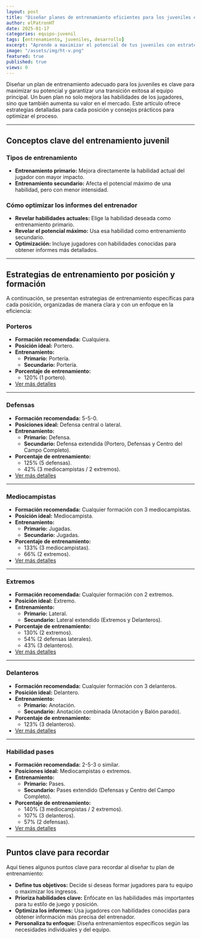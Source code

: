 ```yaml
---
layout: post
title: "Diseñar planes de entrenamiento eficientes para los juveniles en Hattrick"
author: elPatronHT
date: 2025-01-17
categories: equipo-juvenil
tags: [entrenamiento, juveniles, desarrollo]
excerpt: "Aprende a maximizar el potencial de tus juveniles con estrategias de entrenamiento bien estructuradas."
image: "/assets/img/ht-v.png"
featured: true
published: true
views: 0
---
```


Diseñar un plan de entrenamiento adecuado para los juveniles es clave para maximizar su potencial y garantizar una transición exitosa al equipo principal. Un buen plan no solo mejora las habilidades de los jugadores, sino que también aumenta su valor en el mercado. Este artículo ofrece estrategias detalladas para cada posición y consejos prácticos para optimizar el proceso.

---

## Conceptos clave del entrenamiento juvenil

### Tipos de entrenamiento

- **Entrenamiento primario:** Mejora directamente la habilidad actual del jugador con mayor impacto.
- **Entrenamiento secundario:** Afecta el potencial máximo de una habilidad, pero con menor intensidad.

### Cómo optimizar los informes del entrenador

- **Revelar habilidades actuales:** Elige la habilidad deseada como entrenamiento primario.
- **Revelar el potencial máximo:** Usa esa habilidad como entrenamiento secundario.
- **Optimización:** Incluye jugadores con habilidades conocidas para obtener informes más detallados.

---

## Estrategias de entrenamiento por posición y formación

A continuación, se presentan estrategias de entrenamiento específicas para cada posición, organizadas de manera clara y con un enfoque en la eficiencia:

### Porteros

- **Formación recomendada:** Cualquiera.
- **Posición ideal:** Portero.
- **Entrenamiento:**
  - **Primario:** Portería.
  - **Secundario:** Portería.
- **Porcentaje de entrenamiento:**
  - 120% (1 portero).
- <a href="https://bit.ly/41Zc2wG" target="_blank" rel="noopener noreferrer">
    Ver más detalles
  </a>

---

### Defensas

- **Formación recomendada:** 5-5-0.
- **Posiciones ideal:** Defensa central o lateral.
- **Entrenamiento:**
  - **Primario:** Defensa.
  - **Secundario:** Defensa extendida (Portero, Defensas y Centro del Campo Completo).
- **Porcentaje de entrenamiento:**
  - 125% (5 defensas).
  - 42% (3 mediocampistas / 2 extremos).
- <a href="https://bit.ly/425O4ju" target="_blank" rel="noopener noreferrer">
    Ver más detalles
  </a>

---

### Mediocampistas

- **Formación recomendada:** Cualquier formación con 3 mediocampistas.
- **Posición ideal:** Mediocampista.
- **Entrenamiento:**
  - **Primario:** Jugadas.
  - **Secundario:** Jugadas.
- **Porcentaje de entrenamiento:**
  - 133% (3 mediocampistas).
  - 66% (2 extremos).
- <a href="https://bit.ly/3MqfgUf" target="_blank" rel="noopener noreferrer">
    Ver más detalles
  </a>

---

### Extremos

- **Formación recomendada:** Cualquier formación con 2 extremos.
- **Posición ideal:** Extremo.
- **Entrenamiento:**
  - **Primario:** Lateral.
  - **Secundario:** Lateral extendido (Extremos y Delanteros).
- **Porcentaje de entrenamiento:**
  - 130% (2 extremos).
  - 54% (2 defensas laterales).
  - 43% (3 delanteros).
- <a href="https://bit.ly/42SaJki" target="_blank" rel="noopener noreferrer">
    Ver más detalles
  </a>

---

### Delanteros

- **Formación recomendada:** Cualquier formación con 3 delanteros.
- **Posición ideal:** Delantero.
- **Entrenamiento:**
  - **Primario:** Anotación.
  - **Secundario:** Anotación combinada (Anotación y Balón parado).
- **Porcentaje de entrenamiento:**
  - 123% (3 delanteros).
- <a href="https://bit.ly/425O4ju" target="_blank" rel="noopener noreferrer">
    Ver más detalles
  </a>

---

### Habilidad pases

- **Formación recomendada:** 2-5-3 o similar.
- **Posiciones ideal:** Mediocampistas o extremos.
- **Entrenamiento:**
  - **Primario:** Pases.
  - **Secundario:** Pases extendido (Defensas y Centro del Campo Completo).
- **Porcentaje de entrenamiento:**
  - 140% (3 mediocampistas / 2 extremos).
  - 107% (3 delanteros).
  - 57% (2 defensas).
- <a href="https://bit.ly/3Ow0zlg" target="_blank" rel="noopener noreferrer">
    Ver más detalles
  </a>

---

## Puntos clave para recordar

Aquí tienes algunos puntos clave para recordar al diseñar tu plan de entrenamiento:

- **Define tus objetivos:** Decide si deseas formar jugadores para tu equipo o maximizar los ingresos.
- **Prioriza habilidades clave:** Enfócate en las habilidades más importantes para tu estilo de juego y posición.
- **Optimiza los informes:** Usa jugadores con habilidades conocidas para obtener información más precisa del entrenador.
- **Personaliza tu enfoque:** Diseña entrenamientos específicos según las necesidades individuales y del equipo.
